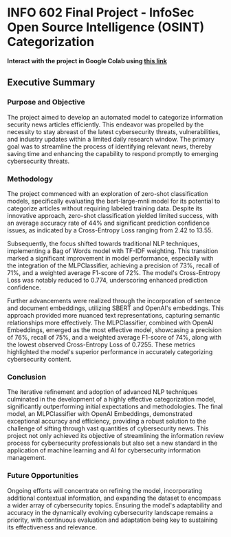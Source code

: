 # INFO 602 Final Project - InfoSec Open Source Intelligence (OSINT) Categorization

**Interact with the project in Google Colab using [this link](https://colab.research.google.com/drive/1-KOhatAd2c-ESuqJDZ_76vUH2q4TNbhU?usp=sharing)**

## Executive Summary
### Purpose and Objective
The project aimed to develop an automated model to categorize information security news articles efficiently. This endeavor was propelled by the necessity to stay abreast of the latest cybersecurity threats, vulnerabilities, and industry updates within a limited daily research window. The primary goal was to streamline the process of identifying relevant news, thereby saving time and enhancing the capability to respond promptly to emerging cybersecurity threats.

### Methodology
The project commenced with an exploration of zero-shot classification models, specifically evaluating the bart-large-mnli model for its potential to categorize articles without requiring labeled training data. Despite its innovative approach, zero-shot classification yielded limited success, with an average accuracy rate of 44% and significant prediction confidence issues, as indicated by a Cross-Entropy Loss ranging from 2.42 to 13.55.

Subsequently, the focus shifted towards traditional NLP techniques, implementing a Bag of Words model with TF-IDF weighting. This transition marked a significant improvement in model performance, especially with the integration of the MLPClassifier, achieving a precision of 73%, recall of 71%, and a weighted average F1-score of 72%. The model's Cross-Entropy Loss was notably reduced to 0.774, underscoring enhanced prediction confidence.

Further advancements were realized through the incorporation of sentence and document embeddings, utilizing SBERT and OpenAI's embeddings. This approach provided more nuanced text representations, capturing semantic relationships more effectively. The MLPClassifier, combined with OpenAI Embeddings, emerged as the most effective model, showcasing a precision of 76%, recall of 75%, and a weighted average F1-score of 74%, along with the lowest observed Cross-Entropy Loss of 0.7255. These metrics highlighted the model's superior performance in accurately categorizing cybersecurity content.

### Conclusion
The iterative refinement and adoption of advanced NLP techniques culminated in the development of a highly effective categorization model, significantly outperforming initial expectations and methodologies. The final model, an MLPClassifier with OpenAI Embeddings, demonstrated exceptional accuracy and efficiency, providing a robust solution to the challenge of sifting through vast quantities of cybersecurity news. This project not only achieved its objective of streamlining the information review process for cybersecurity professionals but also set a new standard in the application of machine learning and AI for cybersecurity information management.

### Future Opportunities
Ongoing efforts will concentrate on refining the model, incorporating additional contextual information, and expanding the dataset to encompass a wider array of cybersecurity topics. Ensuring the model's adaptability and accuracy in the dynamically evolving cybersecurity landscape remains a priority, with continuous evaluation and adaptation being key to sustaining its effectiveness and relevance.

